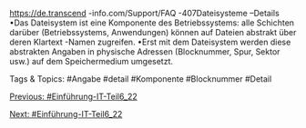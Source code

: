 https://de.transcend -info.com/Support/FAQ -407Dateisysteme –Details
•Das Dateisystem ist eine Komponente des Betriebssystems: alle Schichten darüber (Betriebssystems, 
Anwendungen) können auf Dateien abstrakt über deren Klartext -Namen zugreifen. 
•Erst mit dem Dateisystem werden diese abstrakten Angaben in physische Adressen (Blocknummer, 
Spur, Sektor usw.) auf dem Speichermedium umgesetzt. 

   Tags & Topics:
   #Angabe
   #detail
   #Komponente
   #Blocknummer
   #Detail

[Previous: #Einführung-IT-Teil6_22](Einführung-IT-Teil6_22.md)

[Next: #Einführung-IT-Teil6_22](Einführung-IT-Teil6_22.md)